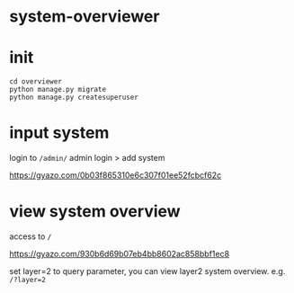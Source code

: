 # system-overviewer

# init
```
cd overviewer
python manage.py migrate
python manage.py createsuperuser
```

# input system
login to `/admin/`
admin login > add system

https://gyazo.com/0b03f865310e6c307f01ee52fcbcf62c


# view system overview

access to `/`

https://gyazo.com/930b6d69b07eb4bb8602ac858bbf1ec8


set layer=2 to query parameter, you can view layer2 system overview.
e.g. `/?layer=2`
